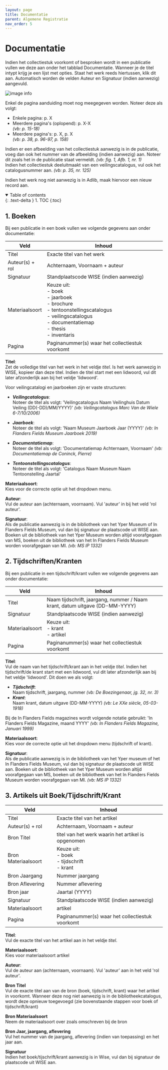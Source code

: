 ```yaml
---
layout: page
title: Documentatie
parent: Algemene Registratie
nav_order: 5
---
```


# **Documentatie**

Indien het collectiestuk voorkomt of besproken wordt in een publicatie vullen we deze aan onder het tabblad Documentatie. Wanneer je de titel intypt krijg je een lijst met opties. Staat het werk reeds hiertussen, klik dit aan. Automatisch worden de velden Auteur en Signatuur (indien aanwezig) aangevuld.

![image info](images/documentatie.png)

Enkel de pagina aanduiding moet nog meegegeven worden. Noteer deze als volgt:
- Enkele pagina: p. X<br>
- Meerdere pagina's (oplopend): p. X-X<br>
*(vb: p. 15-18)*<br>
- Meerdere pagina's: p. X, p. X<br>
*(vb: p. 38, p. 96-97, p. 158)*

Indien er een afbeelding van het collectiestuk aanwezig is in de publicatie, voeg dan ook het nummer van de afbeelding (indien aanwezig) aan. Noteer dit zoals het in de publicatie staat vermeldt. *(vb: fig. 1, Afb. 1, nr. 1)*<br>
Indien het collectiestuk deeluitmaakt van een veilingscatalogus, vul ook het catalogusnummer aan. *(vb: p. 35, nr. 125)*

Indien het werk nog niet aanwezig is in Adlib, maak hiervoor een nieuw record aan.<br>

<details open markdown="block">
  <summary>
    Table of contents
  </summary>
  {: .text-delta }
1. TOC
{:toc}
</details>

## **1. Boeken**

Bij een publicatie in een boek vullen we volgende gegevens aan onder documentatie:

| Veld           | Inhoud                                                                                                                                                                           |
|----------------|----------------------------------------------------------------------------------------------------------------------------------------------------------------------------------|
| Titel          | Exacte titel van het werk                                                                                                                                                        |
| Auteur(s) + rol| Achternaam, Voornaam + auteur                                                                                                                                                    |
| Signatuur      | Standplaatscode WISE (indien aanwezig)                                                                                                                                           |
| Materiaalsoort | Keuze uit:<br> - boek<br> - jaarboek<br> - brochure<br> - tentoonstellingscatalogus<br> - veilingscatalogus<br> - documentatiemap<br> - thesis<br> - inventaris                  |
| Pagina         | Paginanummer(s) waar het collectiestuk voorkomt                                                                                                                                  |

**Titel**:<br>
Zet de volledige titel van het werk in het veldje *titel*. Is het werk aanwezig in WISE, kopieer dan deze titel. Indien de titel start met een lidwoord, vul dit later afzonderlijk aan bij het veldje 'lidwoord'.<br>

Voor veilingcatalogi en jaarboeken zijn er vaste structuren:

- ***Veilingcatalogus***: <br>
Noteer de titel als volgt: 'Veilingcatalogus Naam Veilinghuis Datum Veiling (DD(-DD)/MM/YYYY)' *(vb: Veilingcatalogus Marc Van de Wiele 6-7/10/2006)* 

- ***Jaarboek***: <br>
Noteer de titel als volgt: 'Naam Museum Jaarboek Jaar (YYYY)' *(vb: In Flanders Fields Museum Jaarboek 2019)*<br>

- ***Documentatiemap***: <br>
Noteer de titel als volgt: 'Documentatiemap Achternaam, Voornaam' *(vb: Documentatiemap de Coninck, Pierre)*<br>

- ***Tentoonstellingscatalogus***: <br>
Noteer de titel als volgt: 'Catalogus Naam Museum Naam Tentoonstelling Jaartal' 

**Materiaalsoort**:<br>
Kies voor de correcte optie uit het dropdown menu.

**Auteur**:<br>
Vul de auteur aan (achternaam, voornaam). Vul 'auteur' in bij het veld 'rol auteur'.

**Signatuur**:<br>
Als de publicatie aanwezig is in de bibliotheek van het Yper Museum of In Flanders Fields Museum, vul dan bij signatuur de plaatscode uit WISE aan. Boeken uit de bibliotheek van het Yper Museum worden altijd voorafgegaan van MS, boeken uit de bibliotheek van het In Flanders Fields Museum worden voorafgegaan van MI.
*(vb: MS IP 1332)*<br>

## **2. Tijdschriften/Kranten**

Bij een publicatie in een tijdschrift/krant vullen we volgende gegevens aan onder documentatie:

| Veld           | Inhoud                                                                                                                                                                           |
|----------------|----------------------------------------------------------------------------------------------------------------------------------------------------------------------------------|
| Titel          | Naam tijdschrift, jaargang, nummer / Naam krant, datum uitgave (DD-MM-YYYY)                                                                                                      |
| Signatuur      | Standplaatscode WISE (indien aanwezig)                                                                                                                                           |
| Materiaalsoort | Keuze uit:<br> - krant<br> - artikel<br>                                                                                                                                         |
| Pagina         | Paginanummer(s) waar het collectiestuk voorkomt                                                                                                                                  |

**Titel**:<br>
Vul de naam van het tijdschrift/krant aan in het veldje *titel*. Indien het tijdschrift/de krant start met een lidwoord, vul dit later afzonderlijk aan bij het veldje 'lidwoord'. Dit doen we als volgt:<br>
- ***Tijdschrift***: <br>
Naam tijdschrift, jaargang, nummer *(vb: De Boezingenaar, jg. 32, nr. 3)*<br>
- ***Krant***: <br>
Naam krant, datum uitgave (DD-MM-YYYY) *(vb: Le XXe siècle, 05-03-1918)*<br>

Bij de In Flanders Fields magazines wordt volgende notatie gebruikt: 'In Flanders Fields Magazine, maand YYYY' *(vb: In Flanders Fields Magazine, Januari 1999)*

**Materiaalsoort**:<br>
Kies voor de correcte optie uit het dropdown menu (tijdschrift of krant).

**Signatuur**:<br>
Als de publicatie aanwezig is in de bibliotheek van het Yper museum of het In Flanders Fields Museum, vul dan bij signatuur de plaatscode uit WISE aan. Boeken uit de bibliotheek van het Yper Museum worden altijd voorafgegaan van MS, boeken uit de bibliotheek van het In Flanders Fields Museum worden voorafgegaan van MI.
*(vb: MS IP 1332)*<br>

## **3. Artikels uit Boek/Tijdschrift/Krant**

| Veld                | Inhoud                                                                                                                                                                           |
|---------------------|----------------------------------------------------------------------------------------------------------------------------------------------------------------------------------|
| Titel               | Exacte titel van het artikel                                                                                                                                                     |
| Auteur(s) + rol     | Achternaam, Voornaam + auteur                                                                                                                                                    |
| Bron Titel          | titel van het werk waarin het artikel is opgenomen                                                                                                                               |
| Bron Materiaalsoort | Keuze uit:<br> - boek<br> - tijdschrift<br> - krant<br>                                                                                                                          |
| Bron Jaargang       | Nummer jaargang                                                                                                                                                                  |
| Bron Aflevering     | Nummer aflevering                                                                                                                                                                |
| Bron jaar           | Jaartal (YYYY)                                                                                                                                                                   |
| Signatuur           | Standplaatscode WISE (indien aanwezig)                                                                                                                                           |
| Materiaalsoort      | artikel                                                                                                                                                                          |
| Pagina              | Paginanummer(s) waar het collectiestuk voorkomt                                                                                                                                  |

**Titel**:<br>
Vul de exacte titel van het artikel aan in het veldje *titel*.

**Materiaalsoort**:<br>
Kies voor materiaalsoort artikel

**Auteur**:<br>
Vul de auteur aan (achternaam, voornaam). Vul 'auteur' aan in het veld 'rol auteur'.

**Bron Titel**<br>
Vul de exacte titel aan van de bron (boek, tijdschrift, krant) waar het artikel in voorkomt. Wanneer deze nog niet aanwezig is in de bibliotheekcatalogus, wordt deze opnieuw toegevoegd (zie bovenstaande stappen voor boek of tijdschrift/krant)

**Bron Materiaalsoort**<br>
Neem de materiaalsoort over zoals omschreven bij de bron

**Bron Jaar, jaargang, aflevering**<br>
Vul het nummer van de jaargang, aflevering (indien van toepassing) en het jaar aan.

**Signatuur**<br>
Indien het boek/tijschrift/krant aanwezig is in Wise, vul dan bij signatuur de plaatscode uit WISE aan.




